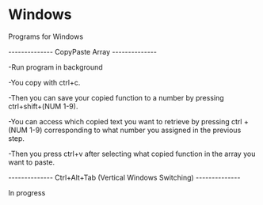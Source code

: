 # Windows
Programs for Windows

-------------- CopyPaste Array --------------

-Run program in background

-You copy with ctrl+c. 

-Then you can save your copied function to a number by pressing ctrl+shift+(NUM 1-9).

-You can access which copied text you want to retrieve by pressing ctrl + (NUM 1-9) corresponding to what number you assigned in the previous step.

-Then you press ctrl+v after selecting what copied function in the array you want to paste.


-------------- Ctrl+Alt+Tab (Vertical Windows Switching) --------------

In progress


